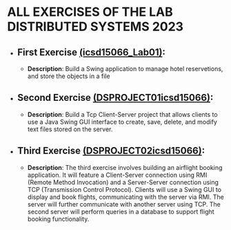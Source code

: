 # ALL EXERCISES OF THE LAB  DISTRIBUTED SYSTEMS 2023

- ## First Exercise [(icsd15066_Lab01)](https://github.com/DionysisTheodosis/Java-Exercises/tree/master/%CE%9A%CE%B1%CF%84%CE%B1%CE%BD%CE%B5%CE%BC%CE%B7%CE%BC%CE%AD%CE%BD%CE%B1/icsd15066_Lab01):
  - __Description__: Build a Swing application to manage hotel reservetions, and store the objects in a file
- ## Second Exercise [(DSPROJECT01icsd15066)](https://github.com/DionysisTheodosis/Java-Exercises/tree/master/%CE%9A%CE%B1%CF%84%CE%B1%CE%BD%CE%B5%CE%BC%CE%B7%CE%BC%CE%AD%CE%BD%CE%B1/DSPROGECT01icsd15066):
  - __Description__: Build a Tcp Client-Server project that allows clients to use a Java Swing GUI interface to create, save, delete, and modify text files stored on the server.
- ## Third Exercise [(DSPROJECT02icsd15066)](https://github.com/DionysisTheodosis/Java-Exercises/tree/master/%CE%9A%CE%B1%CF%84%CE%B1%CE%BD%CE%B5%CE%BC%CE%B7%CE%BC%CE%AD%CE%BD%CE%B1/DSPROGECT02icsd15066):
  - __Description__: The third exercise involves building an airflight booking application. It will feature a Client-Server connection using RMI (Remote Method Invocation) and a Server-Server connection using TCP (Transmission Control Protocol). Clients will use a Swing GUI to display and book flights, communicating with the server via RMI. The server will further communicate with another server using TCP. The second server will perform queries in a database to support flight booking functionality.
